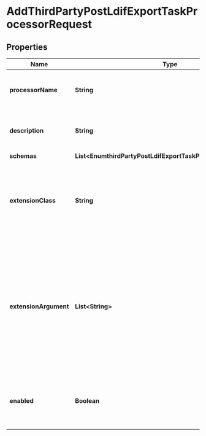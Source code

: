 

# AddThirdPartyPostLdifExportTaskProcessorRequest


## Properties

| Name | Type | Description | Notes |
|------------ | ------------- | ------------- | -------------|
|**processorName** | **String** | Name of the new Post LDIF Export Task Processor |  |
|**description** | **String** | A description for this Post LDIF Export Task Processor |  [optional] |
|**schemas** | **List&lt;EnumthirdPartyPostLdifExportTaskProcessorSchemaUrn&gt;** |  |  |
|**extensionClass** | **String** | The fully-qualified name of the Java class providing the logic for the Third Party Post LDIF Export Task Processor. |  |
|**extensionArgument** | **List&lt;String&gt;** | The set of arguments used to customize the behavior for the Third Party Post LDIF Export Task Processor. Each configuration property should be given in the form &#39;name&#x3D;value&#39;. |  [optional] |
|**enabled** | **Boolean** | Indicates whether the Post LDIF Export Task Processor is enabled for use. |  |



